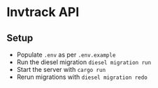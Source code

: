 # Invtrack API

## Setup

- Populate `.env` as per `.env.example`
- Run the diesel migration `diesel migration run`
- Start the server with `cargo run`
- Rerun migrations with `diesel migration redo`
